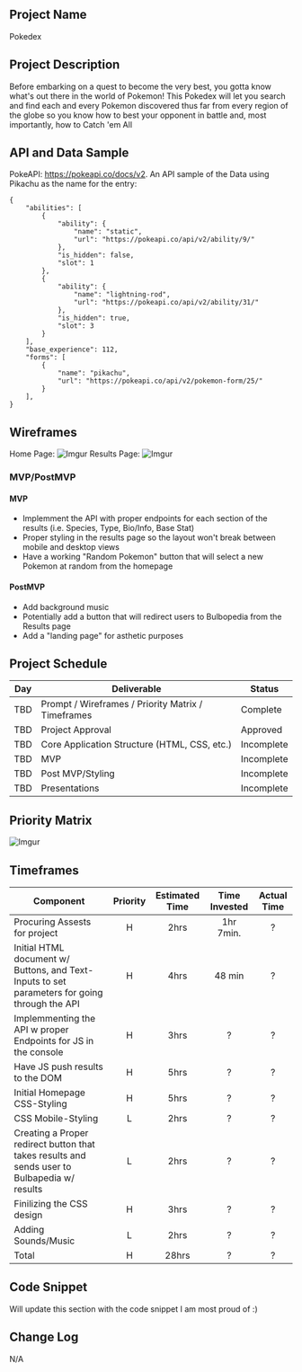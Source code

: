 ## Project Name

Pokedex

## Project Description

Before embarking on a quest to become the very best, you gotta know what's out there in the world of Pokemon! This Pokedex will let you search and find each and every Pokemon discovered thus far from every region of the globe so you know how to best your opponent in battle and, most importantly, how to Catch 'em All

## API and Data Sample

PokeAPI: https://pokeapi.co/docs/v2. An API sample of the Data using Pikachu as the name for the entry:
```
{
    "abilities": [
        {
            "ability": {
                "name": "static",
                "url": "https://pokeapi.co/api/v2/ability/9/"
            },
            "is_hidden": false,
            "slot": 1
        },
        {
            "ability": {
                "name": "lightning-rod",
                "url": "https://pokeapi.co/api/v2/ability/31/"
            },
            "is_hidden": true,
            "slot": 3
        }
    ],
    "base_experience": 112,
    "forms": [
        {
            "name": "pikachu",
            "url": "https://pokeapi.co/api/v2/pokemon-form/25/"
        }
    ],
}
```

## Wireframes

Home Page:
![Imgur](https://i.imgur.com/U8kQjqX.png)
Results Page:
![Imgur](https://i.imgur.com/0yWpJdn.png)

### MVP/PostMVP 

#### MVP 

- Implemment the API with proper endpoints for each section of the results (i.e. Species, Type, Bio/Info, Base Stat)
- Proper styling in the results page so the layout won't break between mobile and desktop views  
- Have a working "Random Pokemon" button that will select a new Pokemon at random from the homepage

#### PostMVP  

- Add background music
- Potentially add a button that will redirect users to Bulbopedia from the Results page
- Add a "landing page" for asthetic purposes

## Project Schedule

|  Day | Deliverable | Status
|---|---| ---|
|TBD| Prompt / Wireframes / Priority Matrix / Timeframes | Complete
|TBD| Project Approval | Approved
|TBD| Core Application Structure (HTML, CSS, etc.) | Incomplete
|TBD| MVP | Incomplete
|TBD| Post MVP/Styling | Incomplete
|TBD| Presentations | Incomplete

## Priority Matrix

![Imgur](https://i.imgur.com/PgV0QDX.png)

## Timeframes

| Component | Priority | Estimated Time | Time Invested | Actual Time |
| --- | :---: |  :---: | :---: | :---: |
| Procuring Assests for project| H | 2hrs| 1hr 7min. | ? |
| Initial HTML document w/ Buttons, and Text-Inputs to set parameters for going through the API| H | 4hrs| 48 min | ? |
| Implemmenting the API w proper Endpoints for JS in the console| H | 3hrs| ? | ? |
| Have JS push results to the DOM| H | 5hrs| ? | ? |
| Initial Homepage CSS-Styling | H | 5hrs| ? | ? |
| CSS Mobile-Styling | L | 2hrs| ? | ? |
| Creating a Proper redirect button that takes results and sends user to Bulbapedia w/ results  | L | 2hrs| ? | ? |
| Finilizing the CSS design| H | 3hrs| ? | ? |
| Adding Sounds/Music | L | 2hrs| ? | ? |
| Total | H | 28hrs| ? | ? |

## Code Snippet

Will update this section with the code snippet I am most proud of :) 


## Change Log

 N/A  
